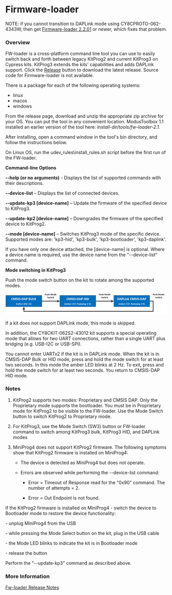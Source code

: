 Firmware-loader
===============

NOTE: if you cannot transition to DAPLink mode using CY8CPROTO-062-4343W, then get [Firmware-loader 2.2.01](https://github.com/cypresssemiconductorco/Firmware-loader/releases/tag/2.2.01.243) or newer, which fixes that problem.

### Overview

FW-loader is a cross-platform command line tool you can use to easily switch
back and forth between legacy KitProg2 and current KitProg3 on Cypress kits.
KitProg3 extends the kits' capabilities and adds DAPLink support. Click the
[Release](https://github.com/cypresssemiconductorco/Firmware-loader/releases)
button to download the latest release. Source code for Firmware-loader is not
available.

There is a package for each of the following operating systems:

-   linux
-   macos
-   windows

From the release page, download and unzip the appropriate zip archive for your OS. You can put the tool in any convenient location. ModusToolbox 1.1 installed an earlier version of the tool here: *install-dir/tools/fw-loader-2.1*.

After installing, open a command window in the tool's bin directory, and follow the
instructions below.

On Linux OS, run the udev_rules\\install_rules.sh script before the first run of
the FW-loader.

**Command-line Options**

**--help (or no arguments)** - Displays the list of supported commands with
their descriptions.

**--device-list** – Displays the list of connected devices.

**--update-kp3 [device-name]** – Update the firmware of the specified device to KitProg3.

**--update-kp2 [device-name]** – Downgrades the firmware of the specified device to KitProg2.

**--mode <mode> [device-name]** – Switches KitProg3 mode of the specific device. Supported modes are: 'kp3-hid', 'kp3-bulk', 'kp3-bootloader', 'kp3-daplink'.

If you have only one device attached, the [device-name] is optional. Where a device name is required, use the device name from the "--device-list" command.

**Mode switching in KitProg3**

Push the mode switch button on the kit to rotate among the supported modes.

![](.//media/ModeSwitchingDiagram.png)

If a kit does not support DAPLink mode, this mode is skipped.

In addition, the CY8CKIT-062S2-43012 kit supports a special operating mode that allows for two UART connections, rather than a single UART plus bridging (e.g. USB-I2C or USB-SPI). 

You cannot enter UARTx2 if the kit is in DAPLink mode. When the kit is in CMSIS-DAP Bulk or HID mode,  press and hold the mode switch for at least two seconds. In this mode the amber LED blinks at 2 Hz. To exit, press and hold the mode switch for at least two seconds. You return to CMSIS-DAP HID mode. 

### Notes

1.  KitProg2 supports two modes: Proprietary and CMSIS DAP. Only the Proprietary
    mode supports the bootloader. You must be in Proprietary mode for KitProg2
    to be visible to the FW-loader. Use the Mode Switch button to switch
    KitProg2 to Proprietary mode.

2.  For KitProg3, use the Mode Switch (SW3) button or FW-loader command to switch among KitProg3
    bulk, KitProg3 HID, and DAPLink modes

3.  MiniProg4 does not support KitProg2 firmware. The following symptoms show that
    KitProg2 firmware is installed on MiniProg4:

    -   The device is detected as MiniProg4 but does not operate.

    -   Errors are observed while performing the --device-list command:

        -   Error = Timeout of Response read for the "0x90" command. The number
            of attempts = 2.

        -   Error = Out Endpoint is not found.

If the KitProg2 firmware is installed on MiniProg4 - switch the device to Bootloader mode to restore the device functionality:

\- unplug MiniProg4 from the USB

\- while pressing the Mode Select button on the kit, plug in the USB cable

\- the Mode LED blinks to indicate the kit is in Bootloader mode

\- release the button

Perform the "--update-kp3" command as described above.

### More Information

[Fw-loader Release Notes](https://github.com/cypresssemiconductorco/Firmware-loader/blob/master/RELEASE.MD)
